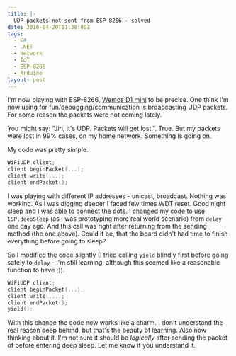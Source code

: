 ```yaml
---
title: |-
  UDP packets not sent from ESP-8266 - solved
date: 2016-04-20T11:38:00Z
tags:
  - C#
  - .NET
  - Network
  - IoT
  - ESP-8266
  - Arduino
layout: post
---
```

I'm now playing with ESP-8266, [Wemos D1 mini][1] to be precise. One think I'm now using for fun/debugging/communication is broadcasting UDP packets. For some reason the packets were not coming lately.

You might say: "Jiri, it's UDP. Packets will get lost.". True. But my packets were lost in 99% cases, on my home network. Something is going on.

<!-- excerpt -->

My code was pretty simple.

```cpp
WiFiUDP client;
client.beginPacket(...);
client.write(...);
client.endPacket();
```

I was playing with different IP addresses - unicast, broadcast. Nothing was working. As I was digging deeper I faced few times WDT reset. Good night sleep and I was able to connect the dots. I changed my code to use `ESP.deepSleep` (as I was prototyping more real world scenario) from `delay` one day ago. And this call was right after returning from the sending method (the one above). Could it be, that the board didn't had time to finish everything before going to sleep?

So I modified the code slightly (I tried calling `yield` blindly first before going safely to `delay` - I'm still learning, although this seemed like a reasonable function to have ;)).

```cpp
WiFiUDP client;
client.beginPacket(...);
client.write(...);
client.endPacket();
yield();
```

With this change the code now works like a charm. I don't understand the real reason deep behind, but that's the beauty of learning. Also now thinking about it. I'm not sure it should be _logically_ after sending the packet of before entering deep sleep. Let me know if you understand it.

[1]: http://www.wemos.cc/Products/d1_mini.html